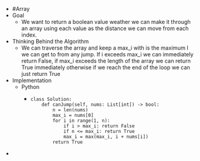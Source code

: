 - #Array
- Goal
	- We want to return a boolean value weather we can make it through an array using each value as the distance we can move from each index.
- Thinking Behind the Algorithm
	- We can traverse the array and keep a max_i with is the maximum I we can get to from any jump. If i exceeds max_i we can immediately return False, if max_i exceeds the length of the array we can return True immediately otherwise if we reach the end of the loop we can just return True
- Implementation
	- Python
		- ```
		  class Solution:
		      def canJump(self, nums: List[int]) -> bool:
		          n = len(nums)
		          max_i = nums[0]
		          for i in range(1, n):
		              if i > max_i: return False
		              if n <= max_i: return True
		              max_i = max(max_i, i + nums[i])
		          return True
		  ```
-